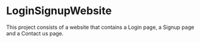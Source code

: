 # LoginSignupWebsite
This project consists of a website that contains a Login page, a Signup page and a Contact us page.
